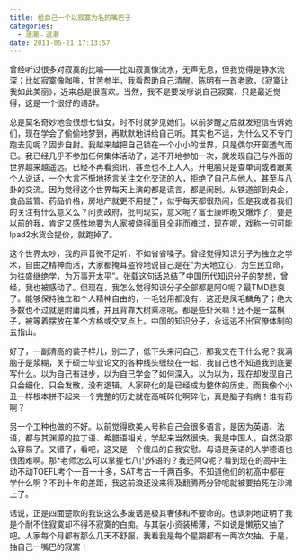 ```yaml
---
title: 给自己一个以寂寞为名的嘴巴子
categories:
  - 漲潮﹣退潮
date: 2011-05-21 17:13:57
---
```


曾经听过很多对寂寞的比喻——比如寂寞像流水，无声无息，但我觉得是静水流深；比如寂寞像咖啡，甘苦参半，我看帮助自己清醒。陈明有一首老歌，《寂寞让我如此美丽》，近来总是很喜欢。当然，我不是要发嗲说自己寂寞，只是最近觉得，这是一个很好的语辞。

总是莫名奇妙地会很想七仙女，时不时就梦见她们。以前梦醒之后就发短信告诉她们，现在学会了偷偷地梦到，再默默地讲给自己听。其实也不远，为什么又不专门跑去见呢？固步自封。我越来越把自己锁在一个小小的世界，只是偶尔开窗透气而已。我已经几乎不参加任何集体活动了，逃不开地参加一次，就发现自己与外面的世界越来越遥远。已经不再看资讯，甚至也不上人人。开电脑只是查单词或者跟某个人说话，一个大言不惭地扬言关注文化交流的人，拒绝了自己与他人，甚至与八卦的交流。因为觉得这个世界每天上演的都是谎言，都是闹剧。从铁道部到央企，食品监管、药品价格，房地产就更不用提了，似乎每天都很热闹，但是我或者我们的关注有什么意义么？问责政府，批判现实，意义呢？富士康昨晚又爆炸了，要是以前的我，肯定又感性地要为人家被烧得面目全非而难过，现在呢，戏称一句可能Ipad2水货会提价，就跑掉了。

这个世界太吵，我的声音微不足听，不如省省嗓子。曾经觉得知识分子为独立之学术，自由之精神而活，大家都掩耳盗铃地说自己是在“为天地立心，为生民立命，为往盛继绝学，为万事开太平”。张载这句话总结了中国历代知识分子的梦想，曾经，我也被感动了。但现在，我怎么觉得知识分子全部都是阿Q呢？最TMD悲哀了。能够保持独立和个人精神自由的，一毛钱用都没有，这还是凤毛麟角了；绝大多数也不过就是附庸风雅，并且背靠大树乘凉呢。都是些虾米嘛！还不是一盆棋子，被等着摆放在某个方格或交叉点上。中国的知识分子，永远逃不出官僚体制的五指山。

好了，一副清高的装子样儿，别二了，低下头来问自己，那我又在干什么呢？我满脑子是浆糊，关于硕士毕业论文的各种线头缠绕在一起，我自己也不知道我到底要写什么。以为自己有进步，以为自己学会了如何深入，以为以为，现在却发现自己只会细化，只会发散，没有逻辑。人家碎化的是已经成为整体的历史，而我像个小丑一样根本拼不起来一个完整的历史就在高喊碎化啊碎化，真是脑子有病！谁有药啊？

另一个工种也做的不好。以前觉得欧美人号称自己会很多语言，是因为英语、法语，都与其渊源的拉丁语、希腊语相关，学起来当然很快。我是中国人，自然没那么容易了。又错了，看吧，这又是一个傻瓜的自我安慰。母语是英语的人学德语也很困难啊。那*老师怎么可以掌握七八门外语的？我还阿Q呢？看到现在的高中生动不动TOEFL考个一百一十多，SAT考古一千两百多。不知道他们的初高中都在学什么啊？不到十年的差距，我这前浪还没来得及翻腾两分钟呢就被要拍死在沙滩上了。

话说，正是四面楚歌的我说这么多废话是极其奢侈和不要命的。也讽刺地证明了我是个耐不住寂寞却不得不寂寞的白痴。与其装小资装稀薄，不如说是懒筋又抽了吧。人家每个月都有那么几天不舒服，我看我是每个星期都有一两次欠抽。于是，抽自己一嘴巴的寂寞！